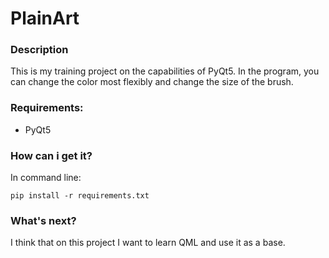 # PlainArt

### Description

This is my training project on the capabilities of PyQt5. In the program, you can change the color most flexibly and change the size of the brush.

### Requirements:

- PyQt5

### How can i get it?

In command line:

    pip install -r requirements.txt

### What's next?

I think that on this project I want to learn QML and use it as a base.
